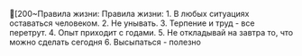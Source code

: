
[200~Правила жизни:
Правила жизни: 1. В любых ситуациях оставаться человеком. 2. Не унывать. 3. Терпение и труд - все перетрут. 4. Опыт приходит с годами. 5. Не откладывай на завтра то, что можно сделать сегодня
6. Высыпаться - полезно
